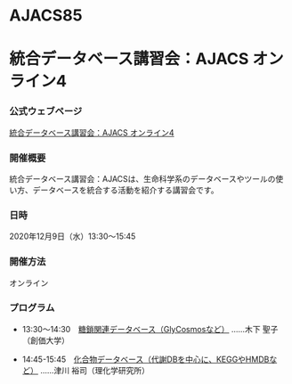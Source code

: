 # AJACS85
# 統合データベース講習会：AJACS オンライン4

### 公式ウェブページ
[統合データベース講習会：AJACS オンライン4](https://biosciencedbc.jp/event/ajacs/ajacs85.html)  

### 開催概要
統合データベース講習会：AJACSは、生命科学系のデータベースやツールの使い方、データベースを統合する活動を紹介する講習会です。

### 日時
2020年12月9日（水）13:30～15:45

### 開催方法
オンライン

### プログラム
- 13:30～14:30　[糖鎖関連データベース（GlyCosmosなど）](01_kinoshita)
……木下 聖子（創価大学）

- 14:45-15:45　[化合物データベース（代謝DBを中心に、KEGGやHMDBなど）](02_tsugawa)
……津川 裕司（理化学研究所）
